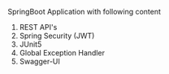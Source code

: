 SpringBoot Application with following content

1. REST API's
2. Spring Security (JWT)
3. JUnit5
4. Global Exception Handler
4. Swagger-UI